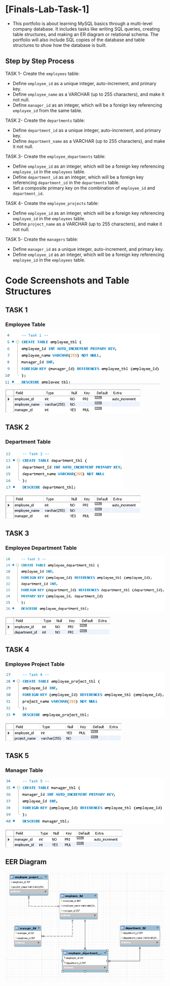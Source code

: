 # [Finals-Lab-Task-1]
- This portfolio is about learning MySQL basics through a multi-level company database. It includes tasks like writing SQL queries, creating table structures, and making an ER diagram or relational schema. The portfolio will also include SQL copies of the database and table structures to show how the database is built.

## Step by Step Process
TASK 1- Create the `employees` table:
   - Define `employee_id` as a unique integer, auto-increment, and primary key.
   - Define `employee_name` as a VARCHAR (up to 255 characters), and make it not null.
   - Define `manager_id` as an integer, which will be a foreign key referencing `employee_id` from the same table.

TASK 2- Create the `departments` table:
   - Define `department_id` as a unique integer, auto-increment, and primary key.
   - Define `department_name` as a VARCHAR (up to 255 characters), and make it not null.

TASK 3- Create the `employee_departments` table:
   - Define `employee_id` as an integer, which will be a foreign key referencing `employee_id` in the `employees` table.
   - Define `department_id` as an integer, which will be a foreign key referencing `department_id` in the `departments` table.
   - Set a composite primary key on the combination of `employee_id` and `department_id`.

TASK 4- Create the `employee_projects` table:
   - Define `employee_id` as an integer, which will be a foreign key referencing `employee_id` in the `employees` table.
   - Define `project_name` as a VARCHAR (up to 255 characters), and make it not null.

TASK 5- Create the `managers` table:
   - Define `manager_id` as a unique integer, auto-increment, and primary key.
   - Define `employee_id` as an integer, which will be a foreign key referencing `employee_id` in the `employees` table.

# Code Screenshots and Table Structures
## TASK 1
### Employee Table
![screenshot](Images/Task%201.png)

![screenshot](Images/Task1%20Struc.png)

## TASK 2
### Department Table
![screenshot](Images/Task%202.png)

![screenshot](Images/Task2%20Struc.png)

## TASK 3
### Employee Department Table
![screenshot](Images/Task%203.png)

![screenshot](Images/Task3%20Struc.png)

## TASK 4
### Employee Project Table
![screenshot](Images/Task%204.png)

![screenshot](Images/Task4%20Struc.png)
  
## TASK 5
### Manager Table
![screenshot](Images/Task%205.png)

![screenshot](Images/Task5%20Struc.png)

## EER Diagram 
![screenshot](Images/CompanyDB%20ERD.png)
